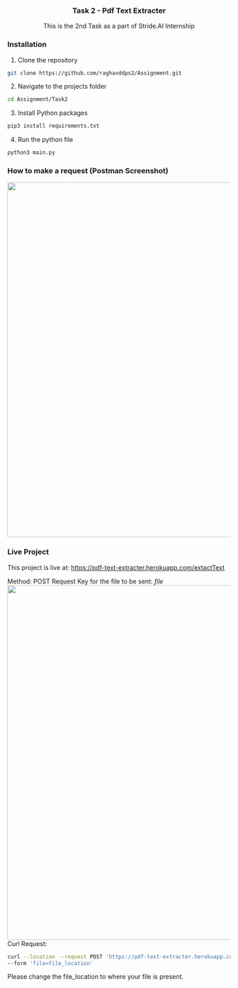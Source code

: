 
  <h3 align="center">Task 2 - Pdf Text Extracter</h3>

  <p align="center">
    This is the 2nd Task as a part of Stride.AI Internship
    <br />
  </p>
</p>


### Installation


1. Clone the repository
```sh
git clone https://github.com/raghavddps2/Assignment.git
```
2. Navigate to the projects folder
```sh
cd Assignment/Task2
```
3. Install Python packages
```sh
pip3 install requirements.txt
```
4. Run the python file
```sh
python3 main.py
```

### How to make a request (Postman Screenshot)
<img src="https://drive.google.com/file/d/1ykWCw1DNr67wH_ieqsM2Voz99Ltm-1Gi/view?usp=sharing" width="800px" height="auto">

### Live Project

This project is live at:  https://pdf-text-extracter.herokuapp.com/extactText

Method: POST Request
Key for the file to be sent: *file*
<img src="https://drive.google.com/file/d/1-iUuc2P5CsPmHsLc9xv70uqXDagtOV5W/view?usp=sharing" width="800px" height="auto">
Curl Request: 
```sh
curl --location --request POST 'https://pdf-text-extracter.herokuapp.com/extractText' \
--form 'file=file_location'
```
Please change the file_location to where your file is present.